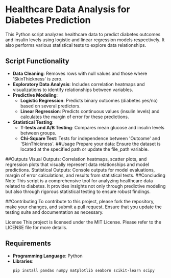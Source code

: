 # Healthcare Data Analysis for Diabetes Prediction

This Python script analyzes healthcare data to predict diabetes outcomes and insulin levels using logistic and linear regression models respectively. It also performs various statistical tests to explore data relationships.

## Script Functionality
- **Data Cleaning**: Removes rows with null values and those where 'SkinThickness' is zero.
- **Exploratory Data Analysis**: Includes correlation heatmaps and visualizations to identify relationships between variables.
- **Predictive Modeling**:
  - **Logistic Regression**: Predicts binary outcomes (diabetes yes/no) based on several predictors.
  - **Linear Regression**: Predicts continuous values (insulin levels) and calculates the margin of error for these predictions.
- **Statistical Testing**:
  - **T-tests and A/B Testing**: Compares mean glucose and insulin levels between groups.
  - **Chi-Square Test**: Tests for independence between 'Outcome' and 'SkinThickness'.
##Usage
Prepare your data: Ensure the dataset is located at the specified path or update the file_path variable.

##Outputs
Visual Outputs: Correlation heatmaps, scatter plots, and regression plots that visually represent data relationships and model predictions.
Statistical Outputs: Console outputs for model evaluations, margin of error calculations, and results from statistical tests.
##Concluding Note
This script is a comprehensive tool for analyzing healthcare data related to diabetes. It provides insights not only through predictive modeling but also through rigorous statistical testing to ensure robust findings.

##Contributing
To contribute to this project, please fork the repository, make your changes, and submit a pull request. Ensure that you update the testing suite and documentation as necessary.

License
This project is licensed under the MIT License. Please refer to the LICENSE file for more details.

## Requirements
- **Programming Language**: Python
- **Libraries**:
  ```bash
  pip install pandas numpy matplotlib seaborn scikit-learn scipy
